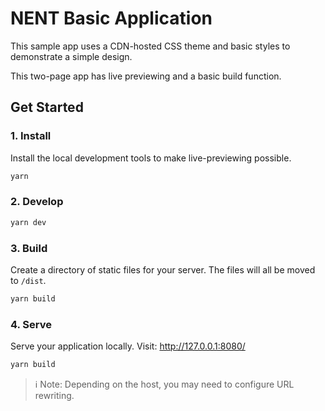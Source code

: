 # NENT Basic Application

This sample app uses a CDN-hosted CSS theme and basic styles to demonstrate a simple design. 

This two-page app has live previewing and a basic build function.

## Get Started

### 1. Install 
Install the local development tools to make live-previewing possible.

```bash
yarn
```

### 2. Develop

```bash
yarn dev
```

### 3. Build

Create a directory of static files for your server. The files will all be moved to `/dist`.

```bash
yarn build
```

### 4. Serve
Serve your application locally. Visit: http://127.0.0.1:8080/

```bash
yarn build
```

> ℹ️ Note: Depending on the host, you may need to configure URL rewriting.